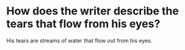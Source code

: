 # How does the writer describe the tears that flow from his eyes?

His tears are streams of water that flow out from his eyes.
